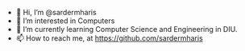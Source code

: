 - 👋 Hi, I’m @sardermharis
- 👀 I’m interested in Computers
- 🌱 I’m currently learning Computer Science and Engineering in DIU.
- 📫 How to reach me, at https://github.com/sardermharis

<!---
sardermharis/sardermharis is a ✨ special ✨ repository because its `README.md` (this file) appears on your GitHub profile.
You can click the Preview link to take a look at your changes.
--->
